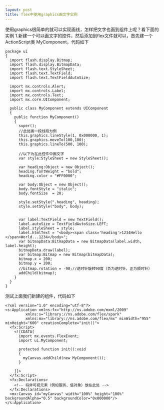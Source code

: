 ```yaml
---
layout: post
title: flex中使用graphics画文字实例
---
```


使用graphics很简单的就可以实现画线，怎样把文字也画到组件上呢？看下面的实例
1.新建一个可以画文字的控件，然后添加到flex文件就可以，首先建一个ActionScript类 MyComponent，代码如下

    package ui
    {
      import flash.display.Bitmap;
      import flash.display.BitmapData;
      import flash.text.StyleSheet;
      import flash.text.TextField;
      import flash.text.TextFieldAutoSize;
      
      import mx.controls.Alert;
      import mx.controls.Label;
      import mx.controls.Text;
      import mx.core.UIComponent;
      
      public class MyComponent extends UIComponent
      {
        public function MyComponent()
        {
          super();
          //此处画一段线段为例
          this.graphics.lineStyle(1, 0x000000, 1);
          this.graphics.moveTo(100,100);
          this.graphics.lineTo(500, 100);
          
          //以下为在此控件中画文字
          var style:StyleSheet = new StyleSheet();
          
          var heading:Object = new Object();
          heading.fontWeight = "bold";
          heading.color = "#FF0000";
          
          var body:Object = new Object();
          body.fontStyle = "italic";
          body.fontSize  = 20;
          
          style.setStyle(".heading", heading);
          style.setStyle("body", body);
    
          
          var label:TextField = new TextField();
          label.autoSize = TextFieldAutoSize.LEFT;
          label.styleSheet = style;
          label.htmlText = "<body><span class='heading'>1234Hello </span>World...1234</body>";
          var bitmapData:BitmapData = new BitmapData(label.width, label.height);
          bitmapData.draw(label);
          var bitmap:Bitmap = new Bitmap(bitmapData);
          bitmap.x = 200;
          bitmap.y = 200;
          //bitmap.rotation = -90;//逆时针旋转90度（负为逆时针、正为顺时针）
          addChild(bitmap); 
        }
      }
    }


测试上面我们新建的组件，代码如下

    <?xml version="1.0" encoding="utf-8"?>
    <s:Application xmlns:fx="http://ns.adobe.com/mxml/2009" 
             xmlns:s="library://ns.adobe.com/flex/spark" 
             xmlns:mx="library://ns.adobe.com/flex/mx" minWidth="955" minHeight="600" creationComplete="init()">
      <fx:Script>
        <![CDATA[
          import mx.events.FlexEvent;
          import ui.MyComponent;
          
          protected function init():void
          {
            myCanvas.addChild(new MyComponent());
          }
    
        ]]>
      </fx:Script>
      <fx:Declarations>
        <!-- 将非可视元素（例如服务、值对象）放在此处 -->
      </fx:Declarations>
      <mx:Canvas id="myCanvas" width="100%" height="100%" backgroundAlpha="0.5" backgroundColor="0x000000"/>
    </s:Application>
